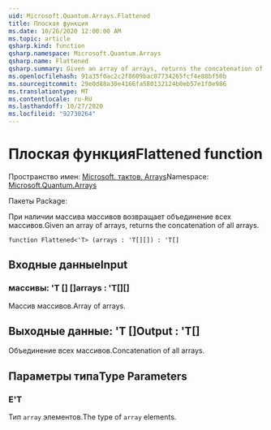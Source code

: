 ```yaml
---
uid: Microsoft.Quantum.Arrays.Flattened
title: Плоская функция
ms.date: 10/26/2020 12:00:00 AM
ms.topic: article
qsharp.kind: function
qsharp.namespace: Microsoft.Quantum.Arrays
qsharp.name: Flattened
qsharp.summary: Given an array of arrays, returns the concatenation of all arrays.
ms.openlocfilehash: 91a35f0ac2c2f8609bac07734265fcf4e88bf50b
ms.sourcegitcommit: 29e0d88a30e4166fa580132124b0eb57e1f0e986
ms.translationtype: MT
ms.contentlocale: ru-RU
ms.lasthandoff: 10/27/2020
ms.locfileid: "92730264"
---
```

# <a name="flattened-function"></a><span data-ttu-id="898ec-102">Плоская функция</span><span class="sxs-lookup"><span data-stu-id="898ec-102">Flattened function</span></span>

<span data-ttu-id="898ec-103">Пространство имен: [Microsoft. тактов. Arrays](xref:Microsoft.Quantum.Arrays)</span><span class="sxs-lookup"><span data-stu-id="898ec-103">Namespace: [Microsoft.Quantum.Arrays](xref:Microsoft.Quantum.Arrays)</span></span>

<span data-ttu-id="898ec-104">Пакеты [](https://nuget.org/packages/)</span><span class="sxs-lookup"><span data-stu-id="898ec-104">Package: [](https://nuget.org/packages/)</span></span>


<span data-ttu-id="898ec-105">При наличии массива массивов возвращает объединение всех массивов.</span><span class="sxs-lookup"><span data-stu-id="898ec-105">Given an array of arrays, returns the concatenation of all arrays.</span></span>

```qsharp
function Flattened<'T> (arrays : 'T[][]) : 'T[]
```


## <a name="input"></a><span data-ttu-id="898ec-106">Входные данные</span><span class="sxs-lookup"><span data-stu-id="898ec-106">Input</span></span>

### <a name="arrays--t"></a><span data-ttu-id="898ec-107">массивы: 'T [] []</span><span class="sxs-lookup"><span data-stu-id="898ec-107">arrays : 'T[][]</span></span>

<span data-ttu-id="898ec-108">Массив массивов.</span><span class="sxs-lookup"><span data-stu-id="898ec-108">Array of arrays.</span></span>



## <a name="output--t"></a><span data-ttu-id="898ec-109">Выходные данные: 'T []</span><span class="sxs-lookup"><span data-stu-id="898ec-109">Output : 'T[]</span></span>

<span data-ttu-id="898ec-110">Объединение всех массивов.</span><span class="sxs-lookup"><span data-stu-id="898ec-110">Concatenation of all arrays.</span></span>

## <a name="type-parameters"></a><span data-ttu-id="898ec-111">Параметры типа</span><span class="sxs-lookup"><span data-stu-id="898ec-111">Type Parameters</span></span>

### <a name="t"></a><span data-ttu-id="898ec-112">Е</span><span class="sxs-lookup"><span data-stu-id="898ec-112">'T</span></span>

<span data-ttu-id="898ec-113">Тип `array` элементов.</span><span class="sxs-lookup"><span data-stu-id="898ec-113">The type of `array` elements.</span></span>